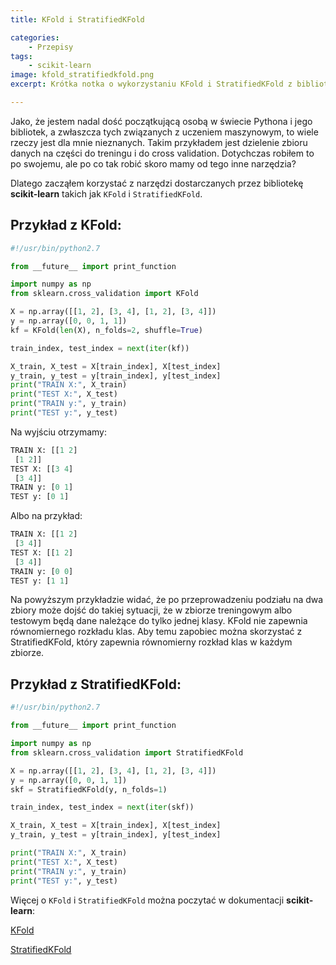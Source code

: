 ```yaml
---
title: KFold i StratifiedKFold

categories:
    - Przepisy
tags:
    - scikit-learn
image: kfold_stratifiedkfold.png
excerpt: Krótka notka o wykorzystaniu KFold i StratifiedKFold z biblioteki <strong>scikit-learn</strong> do dzielenia zbioru danych.

---
```

Jako, że jestem nadal dość początkującą osobą w świecie Pythona i jego bibliotek, a zwłaszcza tych związanych z uczeniem maszynowym, to wiele rzeczy jest dla mnie nieznanych. Takim przykładem jest dzielenie zbioru danych na części do treningu i do cross validation. Dotychczas robiłem to po swojemu, ale po co tak robić skoro mamy od tego inne narzędzia?

Dlatego zacząłem korzystać z narzędzi dostarczanych przez bibliotekę __scikit-learn__ takich jak `KFold` i `StratifiedKFold`.

## Przykład z __KFold__:

```python
#!/usr/bin/python2.7

from __future__ import print_function

import numpy as np
from sklearn.cross_validation import KFold

X = np.array([[1, 2], [3, 4], [1, 2], [3, 4]])
y = np.array([0, 0, 1, 1])
kf = KFold(len(X), n_folds=2, shuffle=True)

train_index, test_index = next(iter(kf))

X_train, X_test = X[train_index], X[test_index]
y_train, y_test = y[train_index], y[test_index]
print("TRAIN X:", X_train)
print("TEST X:", X_test)
print("TRAIN y:", y_train)
print("TEST y:", y_test)
```


Na wyjściu otrzymamy:

```python
TRAIN X: [[1 2]
 [1 2]]
TEST X: [[3 4]
 [3 4]]
TRAIN y: [0 1]
TEST y: [0 1]
```

Albo na przykład:

```python
TRAIN X: [[1 2]
 [3 4]]
TEST X: [[1 2]
 [3 4]]
TRAIN y: [0 0]
TEST y: [1 1]
```


Na powyższym przykładzie widać, że po przeprowadzeniu podziału na dwa zbiory może dojść do takiej sytuacji, że w zbiorze treningowym albo testowym będą dane należące do tylko jednej klasy. KFold nie zapewnia równomiernego rozkładu klas. Aby temu zapobiec można skorzystać z StratifiedKFold, który zapewnia równomierny rozkład klas w każdym zbiorze.

## Przykład z __StratifiedKFold__:

```python
#!/usr/bin/python2.7

from __future__ import print_function

import numpy as np
from sklearn.cross_validation import StratifiedKFold

X = np.array([[1, 2], [3, 4], [1, 2], [3, 4]])
y = np.array([0, 0, 1, 1])
skf = StratifiedKFold(y, n_folds=1)

train_index, test_index = next(iter(skf))

X_train, X_test = X[train_index], X[test_index]
y_train, y_test = y[train_index], y[test_index]

print("TRAIN X:", X_train)
print("TEST X:", X_test)
print("TRAIN y:", y_train)
print("TEST y:", y_test)
```

Więcej o `KFold` i `StratifiedKFold` można poczytać w dokumentacji __scikit-learn__:

[KFold](http://scikit-learn.org/stable/modules/generated/sklearn.cross_validation.KFold.html)

[StratifiedKFold](http://scikit-learn.org/stable/modules/generated/sklearn.cross_validation.StratifiedKFold.html)